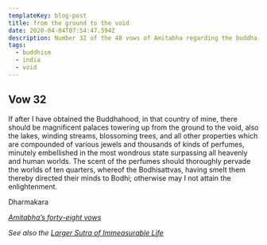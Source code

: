 ```yaml
---
templateKey: blog-post
title: from the ground to the void
date: 2020-04-04T07:54:47.594Z
description: Number 32 of the 48 vows of Amitabha regarding the buddha-field
tags:
  - buddhism
  - india
  - void
---
```

## Vow 32

If after I have obtained the Buddhahood, in that country of mine, there should be magnificent palaces towering up from the ground to the void, also the lakes, winding streams, blossoming trees, and all other properties which are compounded of various jewels and thousands of kinds of perfumes, minutely embellished in the most wondrous state surpassing all heavenly and human worlds. The scent of the perfumes should thoroughly pervade the worlds of ten quarters, whereof the Bodhisattvas, having smelt them thereby directed their minds to Bodhi; otherwise may I not attain the enlightenment.

Dharmakara 

*[Amitabha’s forty-eight vows](https://en.wikisource.org/wiki/Amitabha%27s_forty-eight_vows)*

*See also the* *[Larger Sutra of Immeasurable Life](https://en.wikipedia.org/wiki/Longer_Sukh%C4%81vat%C4%ABvy%C5%ABha_S%C5%ABtra)*